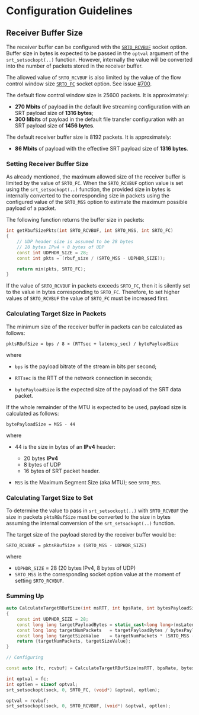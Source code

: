 # Configuration Guidelines

## Receiver Buffer Size

The receiver buffer can be configured with the [`SRTO_RCVBUF`](./API-socket-options.md#SRTO_RCVBUF) socket option.
Buffer size in bytes is expected to be passed in the `optval` argument of the `srt_setsockopt(..)` function.
However, internally the value will be converted into the number of packets stored in the receiver buffer.

The allowed value of `SRTO_RCVBUF` is also limited by the value of the flow control window size [`SRTO_FC`](./API-socket-options.md#SRTO_FC) socket option.
See issue [#700](https://github.com/Haivision/srt/issues/700).

The default flow control window size is 25600 packets. It is approximately:

- **270 Mbits** of payload in the default live streaming configuration with an SRT payload size of **1316 bytes**;
- **300 Mbits** of payload in the default file transfer configuration with an SRT payload size of **1456 bytes**.

The default receiver buffer size is 8192 packets. It is approximately: 
- **86 Mbits** of payload with the effective SRT payload size of **1316 bytes**.

### Setting Receiver Buffer Size

As already mentioned, the maximum allowed size of the receiver buffer is limited by the value of `SRTO_FC`.
When the `SRTO_RCVBUF` option value is set using the `srt_setsockopt(..)` function,
the provided size in bytes is internally converted to the corresponding size in packets
using the configured value of the `SRTO_MSS` option to estimate the maximum possible payload of a packet.

The following function returns the buffer size in packets:

```c++
int getRbufSizePkts(int SRTO_RCVBUF, int SRTO_MSS, int SRTO_FC)
{
    // UDP header size is assumed to be 28 bytes
    // 20 bytes IPv4 + 8 bytes of UDP
    const int UDPHDR_SIZE = 28;
    const int pkts = (rbuf_size / (SRTO_MSS - UDPHDR_SIZE));

    return min(pkts, SRTO_FC);
}
```

If the value of `SRTO_RCVBUF` in packets exceeds `SRTO_FC`, then it is silently set to the value in bytes corresponding to `SRTO_FC`.
Therefore, to set higher values of `SRTO_RCVBUF` the value of `SRTO_FC` must be increased first.

### Calculating Target Size in Packets

The minimum size of the receiver buffer in packets can be calculated as follows:

`pktsRBufSize = bps / 8 × (RTTsec + latency_sec) / bytePayloadSize`

where

- `bps` is the payload bitrate of the stream in bits per second;
- `RTTsec` is the RTT of the network connection in seconds;

- `bytePayloadSize` is the expected size of the payload of the SRT data packet.

If the whole remainder of the MTU is expected to be used, payload size is calculated as follows: 

`bytePayloadSize = MSS - 44`

where

- 44 is the size in bytes of an **IPv4** header: 
   - 20 bytes **IPv4** 
   - 8 bytes of UDP
   - 16 bytes of SRT packet header.

- `MSS` is the Maximum Segment Size (aka MTU); see `SRTO_MSS`.

### Calculating Target Size to Set

To determine the value to pass in `srt_setsockopt(..)` with `SRTO_RCVBUF`
the size in packets `pktsRBufSize` must be converted to the size in bytes
assuming the internal conversion of the `srt_setsockopt(..)` function.

The target size of the payload stored by the receiver buffer would be: 

`SRTO_RCVBUF = pktsRBufSize × (SRTO_MSS - UDPHDR_SIZE)`  

where

- `UDPHDR_SIZE` = 28 (20 bytes IPv4, 8 bytes of UDP)
- `SRTO_MSS` is the corresponding socket option value at the moment of setting `SRTO_RCVBUF`.


### Summing Up


```c++
auto CalculateTargetRBufSize(int msRTT, int bpsRate, int bytesPayloadSize, int msLatency, int SRTO_MSS)
{
    const int UDPHDR_SIZE = 28;
    const long long targetPayloadBytes = static_cast<long long>(msLatency + msRTT / 2) * bpsRate / 1000 / 8;
    const long long targetNumPackets   = targetPayloadBytes / bytesPayloadSize;
    const long long targetSizeValue    = targetNumPackets * (SRTO_MSS - UDPHDR_SIZE);
    return {targetNumPackets, targetSizeValue};
}

// Configuring

const auto [fc, rcvbuf] = CalculateTargetRBufSize(msRTT, bpsRate, bytesPayloadSize, SRTO_RCVLATENCY, SRTO_MSS);

int optval = fc;
int optlen = sizeof optval;
srt_setsockopt(sock, 0, SRTO_FC, (void*) &optval, optlen);

optval = rcvbuf;
srt_setsockopt(sock, 0, SRTO_RCVBUF, (void*) &optval, optlen);
```
